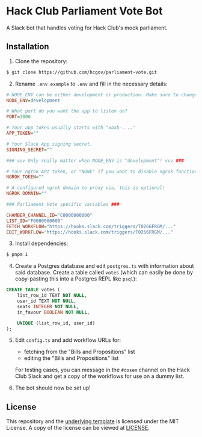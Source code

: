 # Hack Club Parliament Vote Bot
A Slack bot that handles voting for Hack Club's mock parliament.

## Installation
1. Clone the repository:
```sh
$ git clone https://github.com/hcgov/parliament-vote.git
```

2. Rename `.env.example` to `.env` and fill in the necessary details:
```ini
# NODE_ENV can be either development or production. Make sure to change this before you ship your bot!
NODE_ENV=development

# What port do you want the app to listen on?
PORT=3000

# Your app token usually starts with "xoxb-...."
APP_TOKEN=""

# Your Slack App signing secret.
SIGNING_SECRET=""

### vvv Only really matter when NODE_ENV is "development"! vvv ###

# Your ngrok API token, or "NONE" if you want to disable ngrok functionality
NGROK_TOKEN=""

# A configured ngrok domain to proxy via, this is optional!
NGROK_DOMAIN=""

### Parliament Vote specific variables ###

CHAMBER_CHANNEL_ID="C0000000000"
LIST_ID="F0000000000"
FETCH_WORKFLOW="https://hooks.slack.com/triggers/T0266FRGM/..."
EDIT_WORKFLOW="https://hooks.slack.com/triggers/T0266FRGM/..."
```

3. Install dependencies:
```sh
$ pnpm i
```

4. Create a Postgres database and edit `postgres.ts` with information about said database. Create a table called `votes` (which can easily be done by copy-pasting this into a Postgres REPL like `psql`):
```sql
CREATE TABLE votes (
    list_row_id TEXT NOT NULL,
    user_id TEXT NOT NULL,
    seats INTEGER NOT NULL,
    in_favour BOOLEAN NOT NULL,

    UNIQUE (list_row_id, user_id)
);
```

5. Edit `config.ts` and add workflow URLs for:
    - fetching from the "Bills and Propositions" list
    - editing the "Bills and Propositions" list

    For testing cases, you can message in the `#dosem` channel on the Hack Club Slack and get a copy of the workflows for use on a dummy list.

6. The bot should now be set up! 

## License
This repository and the [underlying template](https://github.com/DaInfLoop/boltjs-template) is licensed under the MIT License. A copy of the license can be viewed at [LICENSE](/LICENSE).
